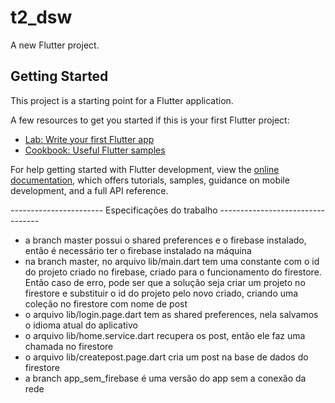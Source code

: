 # t2_dsw

A new Flutter project.

## Getting Started

This project is a starting point for a Flutter application.

A few resources to get you started if this is your first Flutter project:

- [Lab: Write your first Flutter app](https://docs.flutter.dev/get-started/codelab)
- [Cookbook: Useful Flutter samples](https://docs.flutter.dev/cookbook)

For help getting started with Flutter development, view the
[online documentation](https://docs.flutter.dev/), which offers tutorials,
samples, guidance on mobile development, and a full API reference.


----------------------- Especificações do trabalho ---------------------------------

- a branch master possui o shared preferences e o firebase instalado, então é necessário ter o firebase instalado na máquina
- na branch master, no arquivo lib/main.dart tem uma constante com o id do projeto criado no firebase, criado para o funcionamento do firestore. Então caso de erro, pode ser que a solução seja criar um projeto no firestore e substituir o id do projeto pelo novo criado, criando uma coleção no firestore com nome de post
- o arquivo lib/login.page.dart tem as shared preferences, nela salvamos o idioma atual do aplicativo
- o arquivo lib/home.service.dart recupera os post, então ele faz uma chamada no firestore
- o arquivo lib/createpost.page.dart cria um post na base de dados do firestore
- a branch app_sem_firebase é uma versão do app sem a conexão da rede
